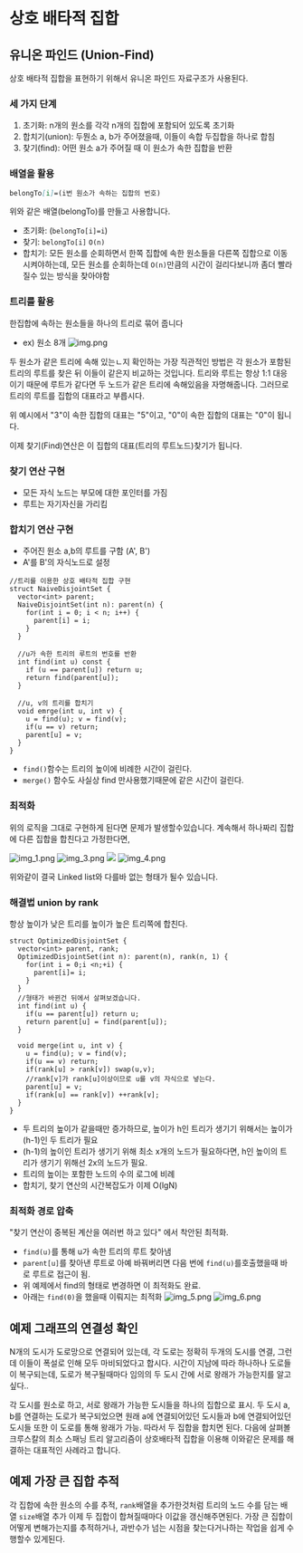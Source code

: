 # 상호 배타적 집합

## 유니온 파인드 (Union-Find)
상호 배타적 집합을 표현하기 위해서 유니온 파인드 자료구조가 사용된다.

### 세 가지 단계
1. 초기화:  n개의 원소를 각각 n개의 집합에 포함되어 있도록 초기화
2. 합치기(union): 두뭔소 a, b가 주어졌을때, 이들이 속합 두집합을 하나로 합침
3. 찾기(find): 어떤 원소 a가 주어질 때 이 원소가 속한 집합을 반환


### 배열을 활용

```markdown
belongTo[i]=(i번 원소가 속하는 집합의 번호)
```
위와 같은 배열(belongTo)를 만들고 사용합니다.
- 초기화: (`belongTo[i]=i`)
- 찾기: `belongTo[i]` `O(n)`
- 합치기: 모든 원소를 순회하면서 한쪽 집합에 속한 원소들을 다른쪽 집합으로 이동시켜야하는데,
모든 원소를 순회하는데 `O(n)`만큼의 시간이 걸리다보니까 좀더 빨라질수 있는 방식을 찾아야함

### 트리를 활용
한집합에 속하는 원소들을 하나의 트리로 묶어 줍니다
- ex) 원소 8개 
![img.png](img.png)

두 원소가 같은 트리에 속해 있는ㄴ지 확인하는 가장 직관적인 방법은 각 원소가 포함된 트리의 루트를 찾은 뒤 이들이 같은지 비교하는 것입니다. 트리와 루트는 항상 1:1 대응이기 때문에 루트가 같다면 두 노드가 같은 트리에 속해있음을 자명해줍니다.
그러므로 트리의 루트를 집합의 대표라고 부릅시다.

위 예시에서 "3"이 속한 집합의 대표는 "5"이고, "0"이 속한 집합의 대표는 "0"이 됩니다.

이제 찾기(Find)연산은 이 집합의 대표(트리의 루트노드)찾기가 됩니다.

### 찾기 연산 구현
- 모든 자식 노드는 부모에 대한 포인터를 가짐
- 루트는 자기자신을 가리킴

### 합치기 연산 구현
- 주어진 원소 a,b의 루트를 구함 (A', B')
- A'를 B'의 자식노드로 설정

```
//트리를 이용한 상호 배타적 집합 구현
struct NaiveDisjointSet {
  vector<int> parent;
  NaiveDisjointSet(int n): parent(n) {
    for(int i = 0; i < n; i++) {
      parent[i] = i; 
    }
  }
  
  //u가 속한 트리의 루트의 번호를 반환
  int find(int u) const {
    if (u == parent[u]) return u;
    return find(parent[u]);
  }
  
  //u, v의 트리를 합치기
  void emrge(int u, int v) {
    u = find(u); v = find(v);
    if(u == v) return;
    parent[u] = v; 
  }
}
```

- `find()`함수는 트리의 높이에 비례한 시간이 걸린다.
- `merge()` 함수도 사실상 find 만사용했기때문에 같은 시간이 걸린다.

### 최적화
위의 로직을 그대로 구현하게 된다면 문제가 발생할수있습니다. 계속해서 하나짜리 집합에 다른 집합을 합친다고 가정한다면,

![img_1.png](img_1.png)
![img_3.png](img_3.png)
![](img_2.png)
![img_4.png](img_4.png)

위와같이 결국 Linked list와 다를바 없는 형태가 될수 있습니다.

### 해결법 union by rank
항상 높이가 낮은 트리를 높이가 높은 트리쪽에 합친다.

```
struct OptimizedDisjointSet {
  vector<int> parent, rank;
  OptimizedDisjointSet(int n): parent(n), rank(n, 1) {
    for(int i = 0;i <n;+i) {
      parent[i]= i;
    }
  }
  //형태가 바뀐건 뒤에서 살펴보겠습니다.
  int find(int u) {
    if(u == parent[u]) return u;
    return parent[u] = find(parent[u]);
  }
  
  void merge(int u, int v) {
    u = find(u); v = find(v);
    if(u == v) return;
    if(rank[u] > rank[v]) swap(u,v);
    //rank[v]가 rank[u]이상이므로 u를 v의 자식으로 넣는다.
    parent[u] = v;
    if(rank[u] == rank[v]) ++rank[v];
  }
}
```

- 두 트리의 높이가 같을때만 증가하므로, 높이가 h인 트리가 생기기 위해서는 높이가 (h-1)인 두 트리가 필요
- (h-1)의 높이인 트리가 생기기 위해 최소 x개의 노드가 필요하다면, h인 높이의 트리가 생기기 위해선 2x의 노드가 필요.
- 트리의 높이는 포함한 노드의 수의 로그에 비례
- 합치기, 찾기 연산의 시간복잡도가 이제 O(lgN)

### 최적화 경로 압축
"찾기 연산이 중복된 계산을 여러번 하고 있다" 에서 착안된 최적화.
- `find(u)`를 통해 u가 속한 트리의 루트 찾아냄
- `parent[u]`를 찾아낸 루트로 아예 바꿔버리면 다음 번에 `find(u)`를호출했을때 바로 루트로 접근이 됨.
- 위 예제에서 find의 형태로 변경하면 이 최적화도 완료.
- 아래는 `find(0)`을 했을때 이뤄지는 최적화
![img_5.png](img_5.png)
![img_6.png](img_6.png)

## 예제 그래프의 연결성 확인
N개의 도시가 도로망으로 연결되어 있는데, 각 도로는 정확히 두개의 도시를 연결, 그런데 이들이 폭설로 인해 모두 마비되었다고 합시다. 시간이 지남에 따라 하나하나 도로들이 복구되는데, 도로가 복구될때마다 임의의 두 도시 간에 서로 왕래가 가능한지를 알고 싶다..

각 도시를 원소로 하고, 서로 왕래가 가능한 도시들을 하나의 집합으로 표시. 두 도시 a, b를 연결하는 도로가 복구되었으면 원래 a에 연결되어있던 도시들과 b에 연결되어있던 도시들 또한 이 도로를 통해 왕래가 가능. 따라서 두 집합을 합치면 된다.
다음에 살펴볼 크루스칼의 최소 스패닝 트리 알고리즘이 상호배타적 집합을 이용해 이와같은 문제를 해결하는 대표적인 사례라고 합니다.
## 예제 가장 큰 집합 추적

각 집합에 속한 원소의 수를 추적, `rank`배열을 추가한것처럼 트리의 노드 수를 담는 배열 `size`배열 추가 이제 두 집합이 합쳐질때마다 이값을 갱신해주면된다. 가장 큰 집합이 어떻게 변해가는지를 추적하거나, 과반수가 넘는 시점을 찾는다거나하는 작업을 쉽게 수행할수 있게된다.


